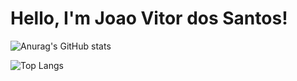 # Hello, I'm Joao Vitor dos Santos!

![Anurag's GitHub stats](https://github-readme-stats.vercel.app/api?username=joaostosan&show_icons=true&theme=holi)

![Top Langs](https://github-readme-stats.vercel.app/api/top-langs/?username=joaostosan&layout=compact&theme=holi)

